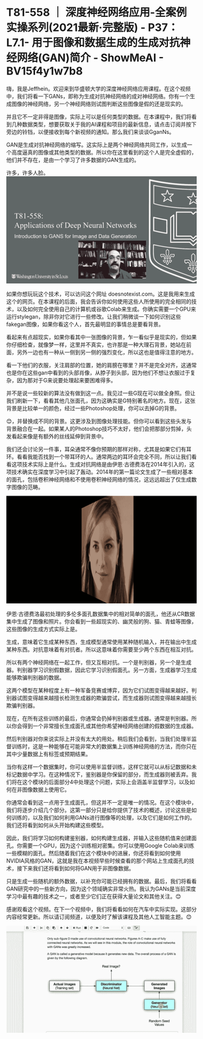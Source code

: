 # T81-558 ｜ 深度神经网络应用-全案例实操系列(2021最新·完整版) - P37：L7.1- 用于图像和数据生成的生成对抗神经网络(GAN)简介 - ShowMeAI - BV15f4y1w7b8

嗨，我是Jeffhein。欢迎来到华盛顿大学的深度神经网络应用课程。在这个视频中，我们将看一下GANs，即称为生成对抗神经网络的成对神经网络。你有一个生成图像的神经网络，另一个神经网络则试图判断这些图像是假的还是现实的。

并且它不一定非得是图像，实际上可以是任何类型的数据。在本课程中，我们将看到几种数据类型，想要获取关于我的AI课程和项目的最新信息，请点击订阅并按下旁边的铃铛，以便接收到每个新视频的通知。那么我们来谈谈GganNs。

GAN是生成对抗神经网络的缩写。这实际上是两个神经网络共同工作，以生成一个高度逼真的图像或其他类型的数据。所以你在这里看到的这个人是完全虚假的，他们并不存在，是由一个学习了许多数据的GAN生成的。

许多，许多人脸。![](img/43d0652afd298839dee22d1ab02e9106_1.png)

如果你想玩玩这个技术，可以访问这个网址 doesnotexist.com。这是我用来生成这个的网页。在本课程的后面，我会告诉你如何使用这些人所使用的完全相同的技术，以及如何完全使用自己的计算机或谷歌Colab来生成。你确实需要一个GPU来运行stylegan，除非你对它进行一些修改。让我们稍微谈一下如何识别这些fakegan图像，如果你看这个人，首先最明显的事情总是要看背景。

看起来有点超现实，如果你看其中一张图像的背景，乍一看似乎是现实的，但如果你仔细检查，就像梦一样，这里并不真实，也许那是一种大理石背景，她站在前面，另外一边也有一种从一侧到另一侧的强烈变化，所以这也是值得注意的地方。

看一下他们的衣服，关注肩部的位置，她的肩膀在哪里？并不是完全对齐，这通常也是你在这些gan中看到的头部肖像，从脖子到头部，因为他们不想让衣服过于复杂，因为那对于G来说要处理起来要困难得多。

并不是说一些较新的算法没有做到这一点。我见过一些G现在可以做全身照。但让我们刷新一下，看看其他几张面孔，因为这确实是G特别著名的地方。现在，这张背景是比较单一的颜色，经过一些Photoshop处理，你可以去掉G的背景。

😊，并替换成不同的背景。这更涉及到图像处理技能。但你可以看到这些头发与背景融合在一起。如果某人的Photoshop技巧不太好，他们会把那部分剪掉，头发看起来像是有额外的丝线延伸到背景中。

我们还会讨论另一件事，耳朵通常不像你预期的那样对称，尤其是如果它们有耳环。看看我能否找到一个带耳环的人。通常两边的耳环会完全不同，所以让我们看看这项技术实际上是什么。生成对抗网络是由伊恩·古德费洛在2014年引入的，这项技术确实在深度学习中引起了轰动。2014年的第一篇论文生成了一些相对基本的面孔，包括卷积神经网络和不使用卷积神经网络的情况，这远远超出了仅生成数字图像的范畴。

![](img/43d0652afd298839dee22d1ab02e9106_3.png)

伊恩·古德费洛最初处理的多伦多面孔数据集中的相对简单的面孔，他还从CR数据集中生成了图像和照片。你会看到一些超现实的、幽灵般的狗、猫、青蛙等图像，这些图像的生成方式实际上是。

生成，意味着它生成某种东西，生成模型通常使用某种随机输入，并在输出中生成某种东西。对抗意味着有对抗者。所以这意味着你需要至少两个东西在相互对抗。

所以有两个神经网络在一起工作，但又互相对抗。一个是判别器，另一个是生成器。判别器学习识别假数据，因此它学习识别假面孔。另一方面，生成器学习生成能够欺骗判别器的数据。

这两个模型在某种程度上有一种军备竞赛或博弈，因为它们试图变得越来越好。判别器试图变得越来越擅长检测生成器的欺骗尝试，而生成器则试图变得越来越擅长欺骗判别器。

现在，在所有这些训练的最后，你通常会扔掉判别器或生成器。通常是判别器。所以你会得到一个非常擅长生成面孔或其他你希望神经网络创建的假数据的生成器。

然后判别器对你来说实际上并没有太大的用处。稍后我们会看到，当我们处理半监督训练时，这是一种能够在可能非常大的数据集上训练神经网络的方法，而你只在其中少量数据上有标签或预期结果。

当你有这样一个数据集时，你可以使用半监督训练，这样它就可以从标记数据和未标记数据中学习。在这种情况下，鉴别器是你保留的部分，而生成器则被丢弃。我们将在这个模块的后面部分4中处理这个问题，实际上会涵盖半监督学习，以及如何在非图像数据上使用它。

你通常会看到这一点用于生成面孔，但这并不一定是唯一的情况。在这个模块中，我们将逐步介绍几个部分。这第一部分只是给你提供了技术的概述，讨论这些是如何训练的，以及我们如何利用GANs进行图像等的处理，以及它们是如何工作的。我们还将看到如何从头开始构建这些模型。

因此，我们将学习如何构建鉴别器，如何构建生成器，并输入这些随机值来创建面孔。你需要一个GPU，因为这个训练相对密集。你可以使用Google Colab来训练一些模糊的面孔。然后随着我们在这个模块中的进展，你还将看到如何使用NVIDIA风格的GAN，这就是我在本视频早些时候查看的那个网站上生成面孔的技术，接下来我们还将看到如何将GAN用于非图像数据。

只是生成一些随机的额外数据，以补充你可能已经拥有的数据。最后，我们将看看GAN研究中的一些新方向，因为这个领域确实非常火热。我认为GANs是当前深度学习中最有趣的技术之一，或者至少它们正在获得大量论文和其他关注。😊

感谢观看这个视频。在下一个视频中，我们将看看如何在汽车中实际实现。这部分内容经常更新。所以请订阅频道，以便及时了解该课程及其他人工智能主题。😊

![](img/43d0652afd298839dee22d1ab02e9106_5.png)
